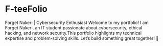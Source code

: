 # F-teeFolio
Forget Nukeri | Cybersecurity Enthusiast  Welcome to my portfolio! I am Forget Nukeri, an IT student passionate about cybersecurity, ethical hacking, and network security.This portfolio highlights my technical expertise and problem-solving skills. Let’s build something great together! 🚀

